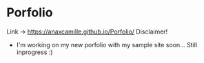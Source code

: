 # Porfolio
Link -> https://anaxcamille.github.io/Porfolio/
Disclaimer!
- I'm working on my new porfolio with my sample site soon... Still inprogress :)
